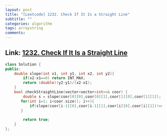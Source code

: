 ```yaml
---
layout: post
title: "[Leetcode] 1232. Check If It Is a Straight Line"
subtitle: ""
categories: algorithm
tags: arraystring
comments:
---
```


## Link: [1232. Check If It Is a Straight Line](https://leetcode.com/problems/check-if-it-is-a-straight-line/)

```cpp
class Solution {
public:
    double slope(int x1, int y1, int x2, int y2){
        if(x2-x1==0) return INT_MAX;
        return (double)(y2-y1)/(x2-x1);
    }
    bool checkStraightLine(vector<vector<int>>& coor) {
        double s = slope(coor[0][0],coor[0][1],coor[1][0],coor[1][1]);
       for(int i=1; i<coor.size(); i++){
           if(slope(coor[i-1][0],coor[i-1][1],coor[i][0],coor[i][1])!=s) return false;
       }
      
        return true;
    }
};
```
